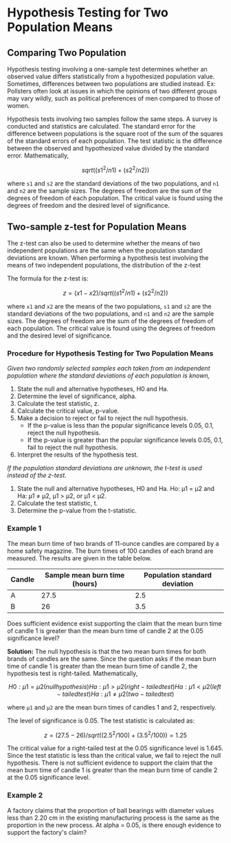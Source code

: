# Hypothesis Testing for Two Population Means

## Comparing Two Population

Hypothesis testing involving a one-sample test determines whether an observed value differs statistically from a hypothesized population value. Sometimes, differences between two populations are studied instead. Ex: Pollsters often look at issues in which the opinions of two different groups may vary wildly, such as political preferences of men compared to those of women.

Hypothesis tests involving two samples follow the same steps. A survey is conducted and statistics are calculated. The standard error for the difference between populations is the square root of the sum of the squares of the standard errors of each population. The test statistic is the difference between the observed and hypothesized value divided by the standard error. Mathematically,

```math
sqrt((s1^2/n1) + (s2^2/n2))
```

where `s1` and `s2` are the standard deviations of the two populations, and `n1` and `n2` are the sample sizes. The degrees of freedom are the sum of the degrees of freedom of each population. The critical value is found using the degrees of freedom and the desired level of significance.

## Two-sample z-test for Population Means

The z-test can also be used to determine whether the means of two independent populations are the same when the population standard deviations are known. When performing a hypothesis test involving the means of two independent populations, the distribution of the z-test

The formula for the z-test is:

```math
z = (x1 - x2) / sqrt((s1^2/n1) + (s2^2/n2))
```

where `x1` and `x2` are the means of the two populations, `s1` and `s2` are the standard deviations of the two populations, and `n1` and `n2` are the sample sizes. The degrees of freedom are the sum of the degrees of freedom of each population. The critical value is found using the degrees of freedom and the desired level of significance.

### Procedure for Hypothesis Testing for Two Population Means

*Given two randomly selected samples each taken from an independent population where the standard deviations of each population is known,*

1. State the null and alternative hypotheses, H0 and Ha.
2. Determine the level of significance, alpha.
3. Calculate the test statistic, z.
4. Calculate the critical value, p-value.
5. Make a decision to reject or fail to reject the null hypothesis.
    - If the p-value is less than the popular significance levels 0.05, 0.1, reject the null hypothesis.
    - If the p-value is greater than the popular significance levels 0.05, 0.1, fail to reject the null hypothesis.
6. Interpret the results of the hypothesis test.

*If the population standard deviations are unknown, the t-test is used instead of the z-test.*

1. State the null and alternative hypotheses, H0 and Ha. Ho: μ1 = μ2 and Ha: μ1 ≠ μ2, μ1 > μ2, or μ1 < μ2.
2. Calculate the test statistic, t.
3. Determine the p-value from the t-statistic.


### Example 1

The mean burn time of two brands of 11-ounce candles are compared by a home safety magazine. The burn times of 100 candles of each brand are measured. The results are given in the table below.

| Candle | Sample mean burn time (hours) | Population standard deviation |
|--------|-------------------------------|-------------------------------|
| A      | 27.5                          | 2.5                           |
| B      | 26                            | 3.5                           |

Does sufficient evidence exist supporting the claim that the mean burn time of candle 1 is greater than the mean burn time of candle 2 at the 0.05 significance level?

**Solution:**
The null hypothesis is that the two mean burn times for both brands of candles are the same. Since the question asks if the mean burn time of candle 1 is greater than the mean burn time of candle 2, the hypothesis test is right-tailed. Mathematically,

```math
H0: μ1 = μ2 (null hypothesis)
Ha: μ1 > μ2 (right-tailed test)
Ha: μ1 < μ2 (left-tailed test)
Ha: μ1 ≠ μ2 (two-tailed test)
```

where `μ1` and `μ2` are the mean burn times of candles 1 and 2, respectively.

The level of significance is 0.05. The test statistic is calculated as:

```math
z = (27.5 - 26) / sqrt((2.5^2/100) + (3.5^2/100)) = 1.25
```

The critical value for a right-tailed test at the 0.05 significance level is 1.645. Since the test statistic is less than the critical value, we fail to reject the null hypothesis. There is not sufficient evidence to support the claim that the mean burn time of candle 1 is greater than the mean burn time of candle 2 at the 0.05 significance level.

### Example 2

A factory claims that the proportion of ball bearings with diameter values less than 2.20 cm in the existing manufacturing process is the same as the proportion in the new process. At alpha = 0.05, is there enough evidence to support the factory's claim?
